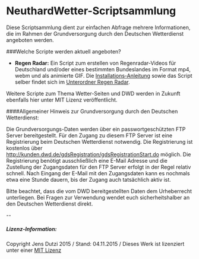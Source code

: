 # NeuthardWetter-Scriptsammlung

Diese Scriptsammlung dient zur einfachen Abfrage mehrere Informationen, die im Rahmen der Grundversorgung durch den Deutschen Wetterdienst angeboten werden.

###Welche Scripte werden aktuell angeboten?

- **Regen Radar:**
Ein Script zum erstellen von Regenradar-Videos für Deutschland und/oder eines bestimmten Bundeslandes im Format mp4, webm und als animierte GIF. Die [Installations-Anleitung](https://github.com/Blog404DE/NeuthardWetterScripts/blob/master/Regen%20Radar/INSTALL.md) sowie das Script selber findet sich im [Unterordner Regen Radar](https://github.com/Blog404DE/NeuthardWetterScripts/tree/master/Regen%20Radar).

Weitere Scripte zum Thema Wetter-Seiten und DWD werden in Zukunft ebenfalls hier unter MIT Lizenz veröffentlicht.

####Allgemeiner Hinweis zur Grundversorgung durch den Deutschen Wetterdienst:

Die Grundversorgungs-Daten werden über ein passwortgeschützten FTP Server bereitgestellt. Für den Zugang zu diesem FTP Server ist eine Registrierung beim Deutschen Wetterdienst notwendig. Die Registrierung ist kostenlos über http://kunden.dwd.de/gdsRegistration/gdsRegistrationStart.do möglich. Die Registrierung benötigt ausschließlich eine E-Mail Adresse und die Zustellung der Zugangsdaten für den FTP Server erfolgt in der Regel relativ schnell. Nach Eingang der E-Mail mit den Zugangsdaten kann es nochmals etwa eine Stunde dauern, bis der Zugang auch tatsächlich aktiv ist.

Bitte beachtet, dass die vom DWD bereitgestellten Daten dem Urheberrecht unterliegen. Bei Fragen zur Verwendung wendet euch sicherheitshalber an den Deutschen Wetterdienst direkt. 

--
##### Lizenz-Information:

Copyright Jens Dutzi 2015 / Stand: 04.11.2015 / Dieses Werk ist lizenziert unter einer [MIT Lizenz](http://opensource.org/licenses/mit-license.php)

